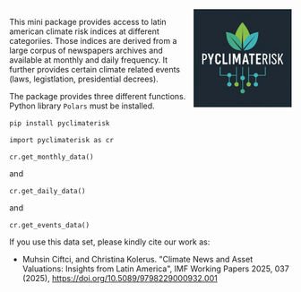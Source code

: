 <img src="pyclimaterisk/data/logo.png" align="right" height="175" alt=""/>

This mini package provides access to latin american climate risk indices at different categoriies. Those indices are derived from a large corpus of newspapers archives and available at monthly and daily frequency. It further provides certain climate related events (laws, legistlation, presidential decrees).

The package provides three different functions. Python library `Polars` must be installed. 

```
pip install pyclimaterisk
```

```
import pyclimaterisk as cr
```

```
cr.get_monthly_data()
```

and

```
cr.get_daily_data()
```
 and 
 
```
cr.get_events_data()
```


If you use this data set, please kindly cite our work as:
- Muhsin Ciftci, and Christina Kolerus. "Climate News and Asset Valuations: Insights from Latin America", IMF Working Papers 2025, 037 (2025), https://doi.org/10.5089/9798229000932.001

